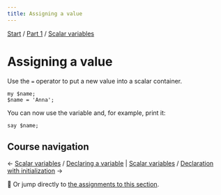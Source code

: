 ```yaml
---
title: Assigning a value
---
```


[Start](../..) / [Part 1](../../part1) / [Scalar variables](..)

# Assigning a value

Use the `=` operator to put a new value into a scalar container.

    my $name;
    $name = 'Anna';

You can now use the variable and, for example, print it:

    say $name;

## Course navigation

← [Scalar variables](../) / [Declaring a variable](../declaring-a-variable) | [Scalar variables](../) / [Declaration with initialization](../declaration-with-initialization) →

💪 Or jump directly to [the assignments to this section](../assignments).
